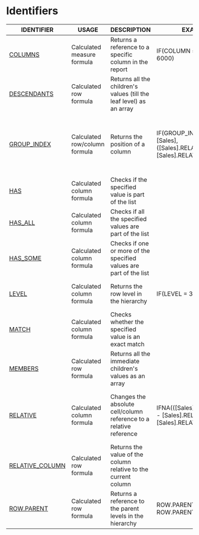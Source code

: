 # Identifiers

<table><thead><tr><th>IDENTIFIER</th><th>USAGE</th><th>DESCRIPTION</th><th data-hidden>EXAMPLE</th><th data-hidden>EXPLANATION</th></tr></thead><tbody><tr><td><a href="column.md">COLUMNS</a></td><td>Calculated measure formula</td><td>Returns a reference to a specific column in the report</td><td>IF(COLUMN == "AC", 5000, 6000)</td><td>On using in the row formula, returns 5000 for AC column and 6000 for other columns</td></tr><tr><td><a href="descendants.md">DESCENDANTS</a></td><td>Calculated row formula</td><td>Returns all the children's values (till the leaf level) as an array</td><td></td><td></td></tr><tr><td><a href="group-index.md">GROUP_INDEX</a></td><td>Calculated row/column formula</td><td>Returns the position of a column</td><td>IF(GROUP_INDEX = 1, [Sales],([Sales].RELATIVE(-1) - [Sales].RELATIVE),</td><td>With Months in column, Displays the Sales value when it is the 1st month/column(group_index =1), else returns for all other months, the variance between previous and current month</td></tr><tr><td><a href="has.md">HAS</a></td><td>Calculated column formula</td><td>Checks if the specified value is part of the list</td><td></td><td></td></tr><tr><td><a href="has_all.md">HAS_ALL</a></td><td>Calculated column formula</td><td>Checks if all the specified values are part of the list</td><td></td><td></td></tr><tr><td><a href="has_some.md">HAS_SOME</a></td><td>Calculated column formula</td><td>Checks if one or more of the specified values are part of the list</td><td></td><td></td></tr><tr><td><a href="level.md">LEVEL</a></td><td>Calculated column formula</td><td>Returns the row level in the hierarchy</td><td>IF(LEVEL = 3, 10, 5)</td><td>For each row where the heirarchy level is 3, returns 10; for other hierarchy levels, returns 5</td></tr><tr><td><a href="../logical-functions/match.md">MATCH</a></td><td>Calculated column formula</td><td>Checks whether the specified value is an exact match </td><td></td><td></td></tr><tr><td><a href="members.md">MEMBERS</a></td><td>Calculated row formula</td><td>Returns all the immediate children's values as an array</td><td></td><td></td></tr><tr><td><a href="relative.md">RELATIVE</a></td><td>Calculated column formula </td><td>Changes the absolute cell/column reference to a relative reference</td><td>IFNA(([Sales].RELATIVE(-1) - [Sales].RELATIVE), [Sales].RELATIVE)</td><td>When Months in the columns, formula returns Sales of Previous month - Current Month Sales except when there is an error, then it returns the Sales of Current Month</td></tr><tr><td><a href="relative_column.md">RELATIVE_COLUMN</a></td><td>Calculated row formula</td><td>Returns the value of the column relative to the current column</td><td></td><td></td></tr><tr><td><a href="row.parent.md">ROW.PARENT</a></td><td>Calculated row formula</td><td>Returns a reference to the parent levels in the hierarchy</td><td>ROW.PARENT.AC + ROW.PARENT.PY</td><td>For each row it adds the value of its parent row's AC column and PY column</td></tr></tbody></table>
